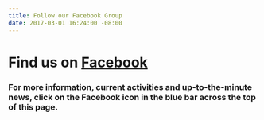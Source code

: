 ```yaml
---
title: Follow our Facebook Group
date: 2017-03-01 16:24:00 -08:00
---
```


# Find us on **[Facebook ](https://www.facebook.com/groups/498900883613777/)**
 
 
### For more information, current activities and up-to-the-minute news, click on the Facebook icon in the **blue bar** across the top of this page.